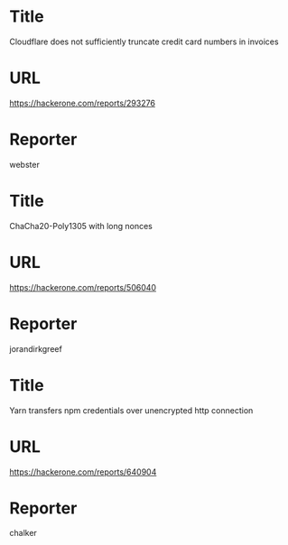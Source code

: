 # Title
Cloudflare does not sufficiently truncate credit card numbers in invoices
# URL 
https://hackerone.com/reports/293276
# Reporter 
webster

# Title
ChaCha20-Poly1305 with long nonces
# URL 
https://hackerone.com/reports/506040
# Reporter 
jorandirkgreef

# Title
Yarn transfers npm credentials over unencrypted http connection
# URL 
https://hackerone.com/reports/640904
# Reporter 
chalker

